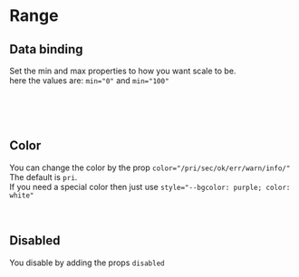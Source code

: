 # Range

## Data binding

Set the min and max properties to how you want scale to be.<br>
here the values are: `min="0"` and `min="100"`

<hhl-live-editor title="" htmlCode=' 
    <template>
    <div class="flex flex-col items-center gap-4 ">
        <H_range  v-model="value" :min="0" :max="100" label="Slider Label"></H_range>
        <H_input type="number" v-model="value" label="Slider value"></H_input>
    </div>
    </template>
    <script>
        const value = ref("33");
        return {value}
    </script>
'>
</hhl-live-editor>

<br>

<br>

<br>

## Color

You can change the color by the prop `color="/pri/sec/ok/err/warn/info/"`<br>
The default is `pri`.<br>
If you need a special color then just use `style="--bgcolor: purple; color: white"`

<hhl-live-editor title="" htmlCode='
    <template>
    <div class="flex flex-col gap-8">
        <H_range v-model="value" :min="0" :max="100" label="col-pri" color="pri"></H_range>
        <H_range v-model="value" :min="0" :max="100" label="col-sec" color="sec"></H_range>
        <H_range v-model="value" :min="0" :max="100" label="col-ok" color="ok"></H_range>
        <H_range v-model="value" :min="0" :max="100" label="col-err" color="err"></H_range>
        <H_range v-model="value" :min="0" :max="100" label="col-warn" color="warn"></H_range>
        <H_range v-model="value" :min="0" :max="100" label="col-info" color="info"></H_range>
        <H_range v-model="value" :min="0" :max="100" label="special color" style="--bgcolor: purple; color: white" label="purple"></H_range>
    </div>
    </template>
    <script>
        const value = ref(33);
        return {value}
    </script>
'>
</hhl-live-editor>

<br>

## Disabled

You disable by adding the props `disabled`

<hhl-live-editor title="" htmlCode='
    <template>
        <div class="flexCol gap-8 flexWrap">
            <H_range disabled v-model="value" :min="0" :max="100" label="col-pri" color="pri"></H_range>
            <H_range disabled v-model="value" :min="0" :max="100" label="col-sec" color="sec"></H_range>
            <H_range disabled v-model="value" :min="0" :max="100" label="col-ok" color="ok"></H_range>
            <H_range disabled v-model="value" :min="0" :max="100" label="col-err" color="err"></H_range>
            <H_range disabled v-model="value" :min="0" :max="100" label="col-warn" color="warn"></H_range>
            <H_range disabled v-model="value" :min="0" :max="100" label="col-info" color="info"></H_range>
            <H_range disabled v-model="value" :min="0" :max="100" label="special color" style="--bgcolor: purple; color: white" label="purple"></H_range>
        </div>
    </template>
    <script>
        const value = ref(33);
        return {value}
    </script>
'>
</hhl-live-editor>

<br>
